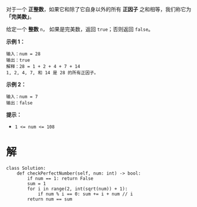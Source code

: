 对于一个 **正整数**，如果它和除了它自身以外的所有 **正因子** 之和相等，我们称它为 **「完美数」**。

给定一个 **整数** `n`， 如果是完美数，返回 `true`；否则返回 `false`。

 

**示例 1：**

```
输入：num = 28
输出：true
解释：28 = 1 + 2 + 4 + 7 + 14
1, 2, 4, 7, 和 14 是 28 的所有正因子。
```

**示例 2：**

```
输入：num = 7
输出：false
```

 

**提示：**

- `1 <= num <= 108`

# 解

```pytho
class Solution:
    def checkPerfectNumber(self, num: int) -> bool:
        if num == 1: return False
        sum = 1
        for i in range(2, int(sqrt(num)) + 1):
            if num % i == 0: sum += i + num // i
        return num == sum

```

